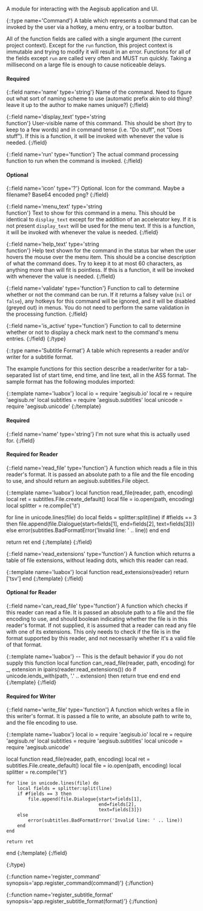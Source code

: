 A module for interacting with the Aegisub application and UI.

{::type name='Command'}
A table which represents a command that can be invoked by the user via a
hotkey, a menu entry, or a toolbar button.

All of the function fields are called with a single argument (the current project context).
Except for the `run` function, this project context is immutable and trying to modify it will result in an error.
Functions for all of the fields except `run` are called very often and MUST run quickly.
Taking a millisecond on a large file is enough to cause noticeable delays.

#### Required

{::field name='name' type='string'}
Name of the command.
Need to figure out what sort of naming scheme to use (automatic prefix akin to old thing? leave it up to the author to make names unique?)
{:/field}

{::field name='display_text' type='string<br>function'}
User-visible name of this command.
This should be short (try to keep to a few words) and in command tense (i.e. "Do stuff", not "Does stuff").
If this is a function, it will be invoked with whenever the value is needed.
{:/field}

{::field name='run' type='function'}
The actual command processing function to run when the command is invoked.
{:/field}

#### Optional

{::field name='icon' type='?'}
Optional. Icon for the command. Maybe a filename? Base64 encoded png?
{:/field}

{::field name='menu_text' type='string<br>function'}
Text to show for this command in a menu.
This should be identical to `display_text` except for the addition of an accelerator key.
If it is not present `display_text` will be used for the menu text.
If this is a function, it will be invoked with whenever the value is needed.
{:/field}

{::field name='help_text' type='string<br>function'}
Help text shown for the command in the status bar when the user hovers the mouse over the menu item.
This should be a concise description of what the command does.
Try to keep it to at most 60 characters, as anything more than will fit is pointless.
If this is a function, it will be invoked with whenever the value is needed.
{:/field}

{::field name='validate' type='function'}
Function to call to determine whether or not the command can be run.
If it returns a falsey value (`nil` or `false`), any hotkeys for this command will be ignored, and it will be disabled (greyed out) in menus.
You do not need to perform the same validation in the processing function.
{:/field}

{::field name='is_active' type='function'}
Function to call to determine whether or not to display a check mark next to the command's menu entries.
{:/field}
{:/type}

{::type name='Subtitle Format'}
A table which represents a reader and/or writer for a subtitle format.

The example functions for this section describe a reader/writer for a tab-separated list of start time, end time, and line text, all in the ASS format.
The sample format has the following modules imported:

{::template name='luabox'}
local io = require 'aegisub.io'
local re = require 'aegisub.re'
local subtitles = require 'aegisub.subtitles'
local unicode = require 'aegisub.unicode'
{:/template}

#### Required
{::field name='name' type='string'}
I'm not sure what this is actually used for.
{:/field}

#### Required for Reader
{::field name='read_file' type='function'}
A function which reads a file in this reader's format.
It is passed an absolute path to a file and the file encoding to use, and should return an aegisub.subtitles.File object.

{::template name='luabox'}
local function read_file(reader, path, encoding)
  local ret = subtitles.File.create_default()
  local file = io.open(path, encoding)
  local splitter = re.compile('\t')

  for line in unicode.lines(file) do
    local fields = splitter:split(line)
    if #fields == 3 then
      file.append(file.Dialogue{start=fields[1],
                                end=fields[2],
                                text=fields[3]})
    else
      error(subtitles.BadFormatError('Invalid line: ' .. line))
    end
  end

  return ret
end
{:/template}
{:/field}

{::field name='read_extensions' type='function'}
A function which returns a table of file extensions, without leading dots, which this reader can read.

{::template name='luabox'}
local function read_extensions(reader)
  return ['tsv']
end
{:/template}
{:/field}

#### Optional for Reader
{::field name='can_read_file' type='function'}
A function which checks if this reader can read a file.
It is passed an absolute path to a file and the file encoding to use, and should boolean indicating whether the file is in this reader's format.
If not supplied, it is assumed that a reader can read any file with one of its extensions.
This only needs to check if the file is in the format supported by this reader, and not necessarily whether it's a valid file of that format.

{::template name='luabox'}
-- This is the default behavior if you do not supply this function
local function can_read_file(reader, path, encoding)
  for _, extension in ipairs(reader:read_extensions()) do
    if unicode.iends_with(path, '.' .. extension) then
      return true
    end
  end
end
{:/template}
{:/field}

#### Required for Writer
{::field name='write_file' type='function'}
A function which writes a file in this writer's format.
It is passed a file to write, an absolute path to write to, and the file encoding to use.

{::template name='luabox'}
local io = require 'aegisub.io'
local re = require 'aegisub.re'
local subtitles = require 'aegisub.subtitles'
local unicode = require 'aegisub.unicode'

local function read_file(reader, path, encoding)
    local ret = subtitles.File.create_default()
    local file = io.open(path, encoding)
    local splitter = re.compile('\t')

    for line in unicode.lines(file) do
        local fields = splitter:split(line)
        if #fields == 3 then
            file.append(file.Dialogue{start=fields[1],
                                      end=fields[2],
                                      text=fields[3]})
        else
            error(subtitles.BadFormatError('Invalid line: ' .. line))
        end
    end

    return ret
end
{:/template}
{:/field}



{:/type}

{::function name='register_command' synopsis='app.register_command(command)'}
{:/function}

{::function name='register_subtitle_format' synopsis='app.register_subtitle_format(format)'}
{:/function}
